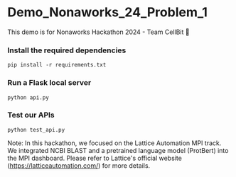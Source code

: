 # Demo_Nonaworks_24_Problem_1

This demo is for Nonaworks Hackathon 2024 - Team CellBit :star_struck:

### Install the required dependencies

```
pip install -r requirements.txt
```

### Run a Flask local server 

 ```
python api.py
 ```

### Test our APIs 

```
python test_api.py
```

Note: In this hackathon, we focused on the Lattice Automation MPI track. We integrated NCBI BLAST and a pretrained language model (ProtBert) into the MPI dashboard. Please refer to Lattice's official website (https://latticeautomation.com/) for more details. 

